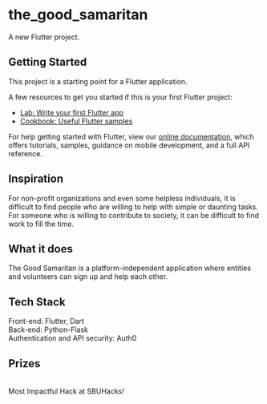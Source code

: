 # the_good_samaritan

A new Flutter project.

## Getting Started

This project is a starting point for a Flutter application.

A few resources to get you started if this is your first Flutter project:

- [Lab: Write your first Flutter app](https://flutter.dev/docs/get-started/codelab)
- [Cookbook: Useful Flutter samples](https://flutter.dev/docs/cookbook)

For help getting started with Flutter, view our
[online documentation](https://flutter.dev/docs), which offers tutorials,
samples, guidance on mobile development, and a full API reference.

## Inspiration

For non-profit organizations and even some helpless individuals, it is difficult to find people who are willing to help with simple or daunting tasks. For someone who is willing to contribute to society, it can be difficult to find work to fill the time.

## What it does

The Good Samaritan is a platform-independent application where entities and volunteers can sign up and help each other. 

## Tech Stack

Front-end: Flutter, Dart<br>
Back-end: Python-Flask<br>
Authentication and API security: Auth0

## Prizes
<br>
Most Impactful Hack at SBUHacks!
